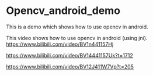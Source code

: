 # Opencv_android_demo
This is a demo which shows how to use opencv in android.

This video shows how to use opencv in android (using jni).
https://www.bilibili.com/video/BV1n441157Hj

https://www.bilibili.com/video/BV14441157Uk?t=1712

https://www.bilibili.com/video/BV12J411W7Vp?t=205
